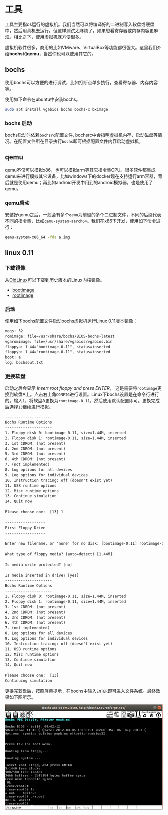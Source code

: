 # 工具

工具主要指os运行的虚拟机。我们当然可以将编译好的二进制写入软盘或硬盘中，然后用真机去运行。但这样测试太麻烦了，如果想看寄存器或内存内容更麻烦。相比之下，使用虚拟机就方便很多。

虚拟机软件很多，商用的比如VMware、VirtualBox等功能都很强大。这里我们介绍**bochs**和**qemu**，当然你也可以使用其它的。

## bochs

使用bochs可以方便的进行调试，比如打断点单步执行，查看寄存器、内存内容等。

使用如下命令在ubuntu中安装bochs。

```bash
sudo apt install vgabios bochs bochs-x bximage
```

### bochs 启动

bochs启动时依赖```bochsrc```配置文件, bochsrc中会指明虚拟机内存，启动磁盘等情况。在配置文件所在目录执行```bochs```即可根据配置文件内容启动虚拟机。

## qemu

qemu不仅可以模拟x86，也可以模拟arm等其它指令集CPU。很多软件都集成qemu来进行模拟其它设备，比如windows下的docker现在支持运行arm容器，背后就是使用qemu；再比如android开发中用到的android模拟器，也是使用了qemu。

### qemu启动

安装好qemu之后，一般会有多个```qemu```为前缀的多个二进制文件，不同的后缀代表不同的指令集，比如```qemu-system-aarch64```。我们在x86下开发，使用如下命令进行：

```bash
qemu-system-x86_64 -fda a.img
```

## linux 0.11

### 下载镜像

从[OldLinux](http://www.oldlinux.org/)可以下载到历史版本的Linux内核镜像。

- [bootimage](http://www.oldlinux.org/Linux.old/images/bootimage-0.11-20040305)
- [rootimage](http://www.oldlinux.org/Linux.old/images/rootimage-0.11-20040305)

### 启动

使用如下bochs配置文件启动bochs虚拟机运行Linux 0.11版本镜像：

```txt
megs: 32
romimage: file=/usr/share/bochs/BIOS-bochs-latest
vgaromimage: file=/usr/share/vgabios/vgabios.bin
floppya: 1_44="bootimage-0.11", status=inserted
floppyb: 1_44="rootimage-0.11", status=inserted
boot: a
log: bochsout.txt
```

### 更换软盘

启动之后会显示 *Insert root floppy and press ENTER*， 这是需要将```rootimage```更换到软盘A上。点击右上角```CONFIG```进行设置。Linux下bochs设置是在命令行进行的。输入```1```，将软盘A更换为```rootimage-0.11```，然后使用默认配置即可。更换完成后选择```13```继续进行模拟。

```txt
---------------------
Bochs Runtime Options
---------------------
1. Floppy disk 0: bootimage-0.11, size=1.44M, inserted
2. Floppy disk 1: rootimage-0.11, size=1.44M, inserted
3. 1st CDROM: (not present)
4. 2nd CDROM: (not present)
5. 3rd CDROM: (not present)
6. 4th CDROM: (not present)
7. (not implemented)
8. Log options for all devices
9. Log options for individual devices
10. Instruction tracing: off (doesn't exist yet)
11. USB runtime options
12. Misc runtime options
13. Continue simulation
14. Quit now

Please choose one:  [13] 1

------------------
First Floppy Drive
------------------

Enter new filename, or 'none' for no disk: [bootimage-0.11] rootimage-0.11

What type of floppy media? (auto=detect) [1.44M]

Is media write protected? [no]

Is media inserted in drive? [yes]
---------------------
Bochs Runtime Options
---------------------
1. Floppy disk 0: rootimage-0.11, size=1.44M, inserted
2. Floppy disk 1: rootimage-0.11, size=1.44M, inserted
3. 1st CDROM: (not present)
4. 2nd CDROM: (not present)
5. 3rd CDROM: (not present)
6. 4th CDROM: (not present)
7. (not implemented)
8. Log options for all devices
9. Log options for individual devices
10. Instruction tracing: off (doesn't exist yet)
11. USB runtime options
12. Misc runtime options
13. Continue simulation
14. Quit now

Please choose one:  [13]
Continuing simulation
```

更换完软盘后，按照屏幕提示，在bochs中输入```ENTER```即可进入文件系统。最终效果如下图所示。

![Linux 0.11](../imgs/appendix/bochs.png)
